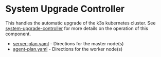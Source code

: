 # System Upgrade Controller

This handles the automatic upgrade of the k3s kubernetes cluster.  See [system-upgrade-controller](https://github.com/rancher/system-upgrade-controller) for more details on the operation of this component.

* [server-plan.yaml](./system-upgrade-controller/plans/server-plan.yaml) - Directions for the master node(s)
* [agent-plan.yaml](./system-upgrade-controller/plans/agent-plan.yaml) - Directions for the worker node(s)
